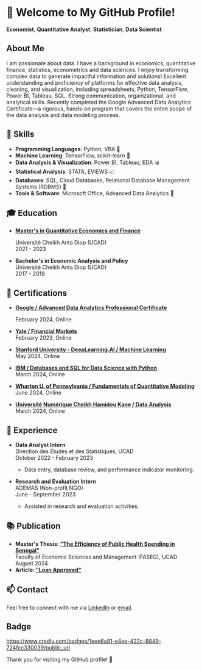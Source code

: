 # 👋 Welcome to My GitHub Profile!

**Economist**, **Quantitative Analyst**, **Statistician**, **Data Scientist**

## About Me

I am passionate about data. I have a background in economics, quantitative finance, statistics, econometrics and data sciences. I enjoy transforming complex data to generate impactful information and solutions! Excellent understanding and proficiency of platforms for effective data analysis, cleaning, and visualization, including spreadsheets, Python, TensorFlow, Power BI, Tableau, SQL. Strong communication, organizational, and analytical skills. Recently completed the Google Advanced Data Analytics Certificate—a rigorous, hands-on program that covers the entire scope of the data analysis and data modeling process.

## 🔧 Skills

- **Programming Languages**: Python, VBA 🐍
- **Machine Learning**: TensorFlow, scikit-learn 🤖
- **Data Analysis & Visualization**: Power BI, Tableau, EDA 📊
- **Statistical Analysis**: STATA, EVIEWS 📈
- **Databases**: SQL, Cloud Databases, Relational Database Management Systems (RDBMS) 💾
- **Tools & Software**: Microsoft Office, Advanced Data Analytics 📑

## 🎓 Education

- **[Master's in Quantitative Economics and Finance](https://formations.auf.org/home/formation/master-m2-economie-et-finance-quantitatives-efq/)**

  Université Cheikh Anta Diop (UCAD)  
  2021 - 2023

- **Bachelor's in Economic Analysis and Policy**  
  Université Cheikh Anta Diop (UCAD)  
  2017 - 2019

## 📜 Certifications

- **[Google / Advanced Data Analytics Professional Certificate](https://coursera.org/verify/professional-cert/YJE3K2JZ523E)**

  February 2024, Online

- **[Yale / Financial Markets](https://coursera.org/verify/NJRKLKVXC2KC)**  
  February 2023, Online

- **[Stanford University - DeepLearning.AI / Machine Learning](https://coursera.org/verify/specialization/MWLQEXFRK6DZ)**  
  May 2024, Online

- **[IBM / Databases and SQL for Data Science with Python](https://coursera.org/verify/Z5ADVWFTFZV6)**  
  March 2024, Online

- **[Wharton U. of Pennsylvania / Fundamentals of Quantitative Modeling](https://www.coursera.org/account/accomplishments/certificate/KZFXLXJ277BS)**  
  June 2024, Online

- **[Université Numérique Cheikh Hamidou Kane / Data Analysis](https://drive.google.com/file/d/1mz4ERMRpY_WGvKQna0KPz-soSQA3U1hs/view?usp=sharing)**  
  March 2024, Online

## 💼 Experience

- **Data Analyst Intern**  
  Direction des Études et des Statistiques, UCAD  
  October 2022 - February 2023  
  - Data entry, database review, and performance indicator monitoring.

- **Research and Evaluation Intern**  
  ADEMAS (Non-profit NGO)  
  June - September 2023  
  - Assisted in research and evaluation activities.

## 📚 Publication

- **Master's Thesis: ["The Efficiency of Public Health Spending in Senegal"](https://github.com/losdame/Publication/blob/a28a453377ccd03d25e884e9495dd3cc6766f274/L'efficience%20des%20d%C3%A9penses%20publiques%20de%20sant%C3%A9%20au%20S%C3%A9n%C3%A9gal.pdf)**  
  Faculty of Economic Sciences and Management (FASEG), UCAD  
  August 2024
- **Article: ["Loan Approved"](https://github.com/losdame/Publication/blob/a28a453377ccd03d25e884e9495dd3cc6766f274/Evaluation%20comparative%20de%20mod%C3%A8les%20d'apprentissage%20automatique.pdf)**  
## 📫 Contact

Feel free to connect with me via [LinkedIn](https://www.linkedin.com/in/serigne-dame-lo-44a428214/?lipi=urn%3Ali%3Apage%3Ad_flagship3_feed%3B8hH%2BNmdWSDORdlO528WEAQ%3D%3D) or [email](mailto:your.loserignedame9@gmail.com).

## Badge

https://www.credly.com/badges/1eee6a81-e4ee-422c-8849-724fcc330039/public_url

Thank you for visiting my GitHub profile! 🙌
